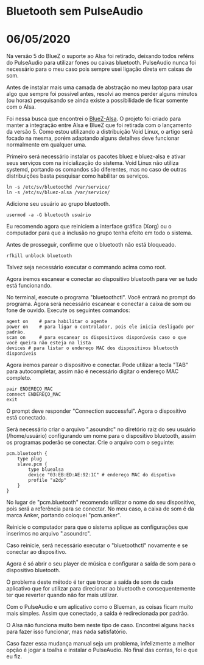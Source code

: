 # Bluetooth sem PulseAudio
# 06/05/2020

Na versão 5 do BlueZ o suporte ao Alsa foi retirado, deixando todos reféns do PulseAudio para utilizar fones ou caixas bluetooth.
PulseAudio nunca foi necessário para o meu caso pois sempre usei ligação direta em caixas de som.

Antes de instalar mais uma camada de abstração no meu laptop para usar algo que sempre foi possível antes, resolvi ao menos perder alguns minutos (ou horas) pesquisando se ainda existe a possibilidade de ficar somente com o Alsa.

Foi nessa busca que encontrei o [BlueZ-Alsa](https://github.com/Arkq/bluez-alsa). O projeto foi criado para manter a integração entre Alsa e BlueZ que foi retirada com o lançamento da versão 5.
Como estou utilizando a distribuição Void Linux, o artigo será focado na mesma, porém adaptando alguns detalhes deve funcionar normalmente em qualquer uma.

Primeiro será necessário instalar os pacotes bluez e bluez-alsa e ativar seus serviços com na inicialização do sistema. Void Linux não utiliza systemd, portando os comandos são diferentes, mas no caso de outras distribuições basta pesquisar como habilitar os serviços.

    ln -s /etc/sv/bluetoothd /var/service/
    ln -s /etc/sv/bluez-alsa /var/service/
    
Adicione seu usuário ao grupo bluetooth.

    usermod -a -G bluetooth usuário

Eu recomendo agora que reiniciem a interface gráfica (Xorg) ou o computador para que a inclusão no grupo tenha efeito em todo o sistema.

Antes de prosseguir, confirme que o bluetooth não está bloqueado.

    rfkill unblock bluetooth

Talvez seja necessário executar o commando acima como root.

Agora iremos escanear e conectar ao dispositivo bluetooth para ver se tudo está funcionando.

No terminal, execute o programa "bluetoothctl". Você entrará no prompt do programa. Agora será necessário escanear e conectar a caixa de som ou fone de ouvido. Execute os seguintes comandos:

    agent on	# para habilitar o agente
    power on	# para ligar o controlador, pois ele inicia desligado por padrão.
    scan on     # para escanear os dispositivos disponíveis caso o que você queira não esteja na lista
    devices	# para listar o endereço MAC dos dispositivos bluetooth disponíveis

Agora iremos parear o dispositivo e conectar. Pode utilizar a tecla "TAB" para autocompletar, assim não é necessário digitar o endereço MAC completo.

    pair ENDEREÇO_MAC
    connect ENDEREÇO_MAC
    exit

O prompt deve responder "Connection successful". Agora o dispositivo está conectado.

Será necessário criar o arquivo ".asoundrc" no diretório raiz do seu usuário (/home/usuário) configurando um nome para o dispositivo bluetooth, assim os programas poderão se conectar. Crie o arquivo com o seguinte:

    pcm.bluetooth {
    	type plug
    	slave.pcm {
    	    type bluealsa
    	    device "03:EB:ED:AE:92:1C" # endereço MAC do dispotivo
    	    profile "a2dp"
    	}
    }

No lugar de "pcm.bluetooth" recomendo utilizar o nome do seu dispositivo, pois será a referência para se conectar. No meu caso, a caixa de som é da marca Anker, portando coloquei "pcm.anker".

Reinicie o computador para que o sistema aplique as configurações que inserimos no arquivo ".asoundrc".

Caso reinicie, será necessário executar o "bluetoothctl" novamente e se conectar ao dispositivo.

Agora é só abrir o seu player de música e configurar a saída de som para o dispositivo bluetooth.

O problema deste método é ter que trocar a saída de som de cada aplicativo que for utilizar para direcionar ao bluetooth e consequentemente ter que reverter quando não for mais utilizar.

Com o PulseAudio e um aplicativo como o Blueman, as coisas ficam muito mais simples. Assim que conectado, a saída é redirecionada por padrão.

O Alsa não funciona muito bem neste tipo de caso. Encontrei alguns hacks para fazer isso funcionar, mas nada satisfatório.

Caso fazer essa mudança manual seja um problema, infelizmente a melhor opção é jogar a toalha e instalar o PulseAudio. No final das contas, foi o que eu fiz.

